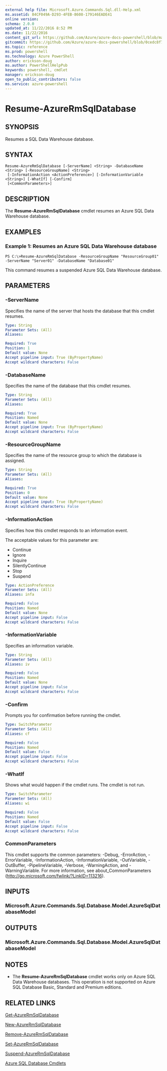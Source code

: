 ```yaml
---
external help file: Microsoft.Azure.Commands.Sql.dll-Help.xml
ms.assetid: 84CF049A-D293-4FEB-8608-179146EADE41
online version: 
schema: 2.0.0
updated_at: 11/22/2016 8:52 PM
ms.date: 11/22/2016
content_git_url: https://github.com/Azure/azure-docs-powershell/blob/master/azureps-cmdlets-docs/ResourceManager/AzureRM.Sql/v2.3.0/Resume-AzureRmSqlDatabase.md
gitcommit: https://github.com/Azure/azure-docs-powershell/blob/0cedc8f73bc96cf5ac4c69144e17b3de601fd3cc/azureps-cmdlets-docs/ResourceManager/AzureRM.Sql/v2.3.0/Resume-AzureRmSqlDatabase.md
ms.topic: reference
ms.prod: powershell
ms.technology: Azure PowerShell
author: erickson-doug
ms.author: PowerShellHelpPub
keywords: powershell, cmdlet
manager: erickson-doug
open_to_public_contributors: false
ms.service: azure-powershell
---
```


# Resume-AzureRmSqlDatabase

## SYNOPSIS
Resumes a SQL Data Warehouse database.

## SYNTAX

```
Resume-AzureRmSqlDatabase [-ServerName] <String> -DatabaseName <String> [-ResourceGroupName] <String>
 [-InformationAction <ActionPreference>] [-InformationVariable <String>] [-WhatIf] [-Confirm]
 [<CommonParameters>]
```

## DESCRIPTION
The **Resume-AzureRmSqlDatabase** cmdlet resumes an Azure SQL Data Warehouse database.

## EXAMPLES

### Example 1: Resumes an Azure SQL Data Warehouse database
```
PS C:\>Resume-AzureRmSqlDatabase -ResourceGroupName "ResourceGroup01" -ServerName "Server01" -DatabaseName "Database01"
```

This command resumes a suspended Azure SQL Data Warehouse database.

## PARAMETERS

### -ServerName
Specifies the name of the server that hosts the database that this cmdlet resumes.

```yaml
Type: String
Parameter Sets: (All)
Aliases: 

Required: True
Position: 1
Default value: None
Accept pipeline input: True (ByPropertyName)
Accept wildcard characters: False
```

### -DatabaseName
Specifies the name of the database that this cmdlet resumes.

```yaml
Type: String
Parameter Sets: (All)
Aliases: 

Required: True
Position: Named
Default value: None
Accept pipeline input: True (ByPropertyName)
Accept wildcard characters: False
```

### -ResourceGroupName
Specifies the name of the resource group to which the database is assigned.

```yaml
Type: String
Parameter Sets: (All)
Aliases: 

Required: True
Position: 0
Default value: None
Accept pipeline input: True (ByPropertyName)
Accept wildcard characters: False
```

### -InformationAction
Specifies how this cmdlet responds to an information event.

The acceptable values for this parameter are:

- Continue
- Ignore
- Inquire
- SilentlyContinue
- Stop
- Suspend

```yaml
Type: ActionPreference
Parameter Sets: (All)
Aliases: infa

Required: False
Position: Named
Default value: None
Accept pipeline input: False
Accept wildcard characters: False
```

### -InformationVariable
Specifies an information variable.

```yaml
Type: String
Parameter Sets: (All)
Aliases: iv

Required: False
Position: Named
Default value: None
Accept pipeline input: False
Accept wildcard characters: False
```

### -Confirm
Prompts you for confirmation before running the cmdlet.

```yaml
Type: SwitchParameter
Parameter Sets: (All)
Aliases: cf

Required: False
Position: Named
Default value: False
Accept pipeline input: False
Accept wildcard characters: False
```

### -WhatIf
Shows what would happen if the cmdlet runs.
The cmdlet is not run.

```yaml
Type: SwitchParameter
Parameter Sets: (All)
Aliases: wi

Required: False
Position: Named
Default value: False
Accept pipeline input: False
Accept wildcard characters: False
```

### CommonParameters
This cmdlet supports the common parameters: -Debug, -ErrorAction, -ErrorVariable, -InformationAction, -InformationVariable, -OutVariable, -OutBuffer, -PipelineVariable, -Verbose, -WarningAction, and -WarningVariable. For more information, see about_CommonParameters (http://go.microsoft.com/fwlink/?LinkID=113216).

## INPUTS

### Microsoft.Azure.Commands.Sql.Database.Model.AzureSqlDatabaseModel

## OUTPUTS

### Microsoft.Azure.Commands.Sql.Database.Model.AzureSqlDatabaseModel

## NOTES
* The **Resume-AzureRmSqlDatabase** cmdlet works only on Azure SQL Data Warehouse databases. This operation is not supported on Azure SQL Database Basic, Standard and Premium editions.

## RELATED LINKS

[Get-AzureRmSqlDatabase](xref:ResourceManager/AzureRM.Sql/v2.3.0/Get-AzureRmSqlDatabase.md)

[New-AzureRmSqlDatabase](xref:ResourceManager/AzureRM.Sql/v2.3.0/New-AzureRmSqlDatabase.md)

[Remove-AzureRmSqlDatabase](xref:ResourceManager/AzureRM.Sql/v2.3.0/Remove-AzureRmSqlDatabase.md)

[Set-AzureRmSqlDatabase](xref:ResourceManager/AzureRM.Sql/v2.3.0/Set-AzureRmSqlDatabase.md)

[Suspend-AzureRmSqlDatabase](xref:ResourceManager/AzureRM.Sql/v2.3.0/Suspend-AzureRmSqlDatabase.md)

[Azure SQL Database Cmdlets](xref:ResourceManager/AzureRM.Sql/v2.3.0/AzureRM.Sql.md)


